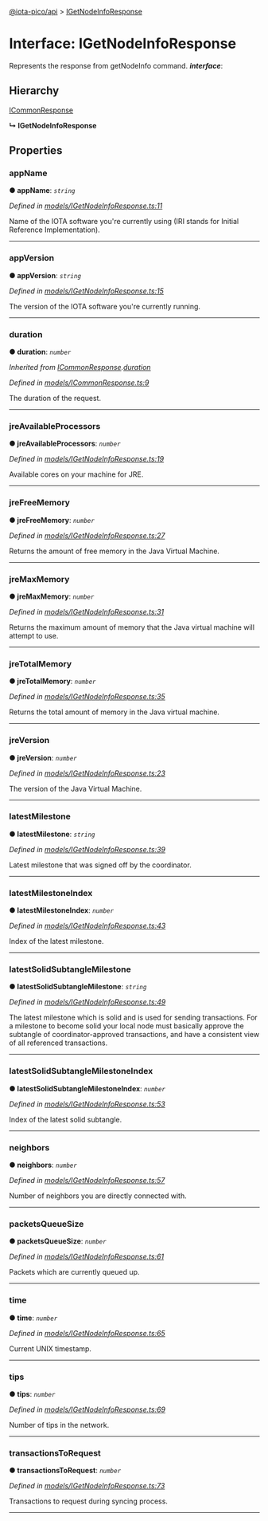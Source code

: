[@iota-pico/api](../README.md) > [IGetNodeInfoResponse](../interfaces/igetnodeinforesponse.md)



# Interface: IGetNodeInfoResponse


Represents the response from getNodeInfo command.
*__interface__*: 


## Hierarchy


 [ICommonResponse](icommonresponse.md)

**↳ IGetNodeInfoResponse**








## Properties
<a id="appname"></a>

###  appName

**●  appName**:  *`string`* 

*Defined in [models/IGetNodeInfoResponse.ts:11](https://github.com/iotaeco/iota-pico-api/blob/771a136/src/models/IGetNodeInfoResponse.ts#L11)*



Name of the IOTA software you're currently using (IRI stands for Initial Reference Implementation).




___

<a id="appversion"></a>

###  appVersion

**●  appVersion**:  *`string`* 

*Defined in [models/IGetNodeInfoResponse.ts:15](https://github.com/iotaeco/iota-pico-api/blob/771a136/src/models/IGetNodeInfoResponse.ts#L15)*



The version of the IOTA software you're currently running.




___

<a id="duration"></a>

###  duration

**●  duration**:  *`number`* 

*Inherited from [ICommonResponse](icommonresponse.md).[duration](icommonresponse.md#duration)*

*Defined in [models/ICommonResponse.ts:9](https://github.com/iotaeco/iota-pico-api/blob/771a136/src/models/ICommonResponse.ts#L9)*



The duration of the request.




___

<a id="jreavailableprocessors"></a>

###  jreAvailableProcessors

**●  jreAvailableProcessors**:  *`number`* 

*Defined in [models/IGetNodeInfoResponse.ts:19](https://github.com/iotaeco/iota-pico-api/blob/771a136/src/models/IGetNodeInfoResponse.ts#L19)*



Available cores on your machine for JRE.




___

<a id="jrefreememory"></a>

###  jreFreeMemory

**●  jreFreeMemory**:  *`number`* 

*Defined in [models/IGetNodeInfoResponse.ts:27](https://github.com/iotaeco/iota-pico-api/blob/771a136/src/models/IGetNodeInfoResponse.ts#L27)*



Returns the amount of free memory in the Java Virtual Machine.




___

<a id="jremaxmemory"></a>

###  jreMaxMemory

**●  jreMaxMemory**:  *`number`* 

*Defined in [models/IGetNodeInfoResponse.ts:31](https://github.com/iotaeco/iota-pico-api/blob/771a136/src/models/IGetNodeInfoResponse.ts#L31)*



Returns the maximum amount of memory that the Java virtual machine will attempt to use.




___

<a id="jretotalmemory"></a>

###  jreTotalMemory

**●  jreTotalMemory**:  *`number`* 

*Defined in [models/IGetNodeInfoResponse.ts:35](https://github.com/iotaeco/iota-pico-api/blob/771a136/src/models/IGetNodeInfoResponse.ts#L35)*



Returns the total amount of memory in the Java virtual machine.




___

<a id="jreversion"></a>

###  jreVersion

**●  jreVersion**:  *`number`* 

*Defined in [models/IGetNodeInfoResponse.ts:23](https://github.com/iotaeco/iota-pico-api/blob/771a136/src/models/IGetNodeInfoResponse.ts#L23)*



The version of the Java Virtual Machine.




___

<a id="latestmilestone"></a>

###  latestMilestone

**●  latestMilestone**:  *`string`* 

*Defined in [models/IGetNodeInfoResponse.ts:39](https://github.com/iotaeco/iota-pico-api/blob/771a136/src/models/IGetNodeInfoResponse.ts#L39)*



Latest milestone that was signed off by the coordinator.




___

<a id="latestmilestoneindex"></a>

###  latestMilestoneIndex

**●  latestMilestoneIndex**:  *`number`* 

*Defined in [models/IGetNodeInfoResponse.ts:43](https://github.com/iotaeco/iota-pico-api/blob/771a136/src/models/IGetNodeInfoResponse.ts#L43)*



Index of the latest milestone.




___

<a id="latestsolidsubtanglemilestone"></a>

###  latestSolidSubtangleMilestone

**●  latestSolidSubtangleMilestone**:  *`string`* 

*Defined in [models/IGetNodeInfoResponse.ts:49](https://github.com/iotaeco/iota-pico-api/blob/771a136/src/models/IGetNodeInfoResponse.ts#L49)*



The latest milestone which is solid and is used for sending transactions. For a milestone to become solid your local node must basically approve the subtangle of coordinator-approved transactions, and have a consistent view of all referenced transactions.




___

<a id="latestsolidsubtanglemilestoneindex"></a>

###  latestSolidSubtangleMilestoneIndex

**●  latestSolidSubtangleMilestoneIndex**:  *`number`* 

*Defined in [models/IGetNodeInfoResponse.ts:53](https://github.com/iotaeco/iota-pico-api/blob/771a136/src/models/IGetNodeInfoResponse.ts#L53)*



Index of the latest solid subtangle.




___

<a id="neighbors"></a>

###  neighbors

**●  neighbors**:  *`number`* 

*Defined in [models/IGetNodeInfoResponse.ts:57](https://github.com/iotaeco/iota-pico-api/blob/771a136/src/models/IGetNodeInfoResponse.ts#L57)*



Number of neighbors you are directly connected with.




___

<a id="packetsqueuesize"></a>

###  packetsQueueSize

**●  packetsQueueSize**:  *`number`* 

*Defined in [models/IGetNodeInfoResponse.ts:61](https://github.com/iotaeco/iota-pico-api/blob/771a136/src/models/IGetNodeInfoResponse.ts#L61)*



Packets which are currently queued up.




___

<a id="time"></a>

###  time

**●  time**:  *`number`* 

*Defined in [models/IGetNodeInfoResponse.ts:65](https://github.com/iotaeco/iota-pico-api/blob/771a136/src/models/IGetNodeInfoResponse.ts#L65)*



Current UNIX timestamp.




___

<a id="tips"></a>

###  tips

**●  tips**:  *`number`* 

*Defined in [models/IGetNodeInfoResponse.ts:69](https://github.com/iotaeco/iota-pico-api/blob/771a136/src/models/IGetNodeInfoResponse.ts#L69)*



Number of tips in the network.




___

<a id="transactionstorequest"></a>

###  transactionsToRequest

**●  transactionsToRequest**:  *`number`* 

*Defined in [models/IGetNodeInfoResponse.ts:73](https://github.com/iotaeco/iota-pico-api/blob/771a136/src/models/IGetNodeInfoResponse.ts#L73)*



Transactions to request during syncing process.




___


